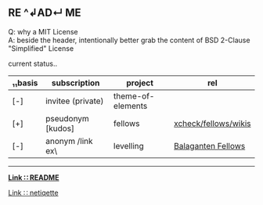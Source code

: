 ## RE ^↲AD↵ ME

Q: why a MIT License  
A: beside the header, intentionally better grab the content of BSD 2-Clause "Simplified" License


current status‥

|₁₁basis |subscription |project |rel |
|--- |-- |-- |--|
|[-] |invitee (private) |theme-of-elements | |
|[+] |pseudonym [kudos] |fellows |[xcheck/fellows/wikis](https://gitlab.com/xcheck/fellows/wikis/home) |
|[-] |anonym /link ex\ |levelling |[Balaganten Fellows](https://www.facebook.com/groups/balaganten.fellows) |




---
**[Link ∷ README](./README.md)**

[Link ∷ netiqette](./netiqette.md)
